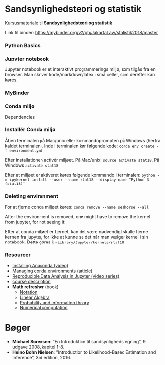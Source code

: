 # Sandsynlighedsteori og statistik
Kursusmateriale til **Sandsynlighedsteori og statistik**

Link til binder: https://mybinder.org/v2/gh/JakartaLaw/statistik2018/master

### Python Basics


### Jupyter notebook

Jupyter notebook er et interaktivt programmerings miljø, som tilgås fra en browser. Man skriver kode/markdown/latex i små celler, som derefter kan køres.

### MyBinder

### Conda miljø

Dependencies

### Installér Conda miljø

Åben terminalen på Mac/unix eller kommandoprompten på Windows (herfra kaldet terminalen). Inde i terminalen kør følgende kode:
`conda env create -f environment.yml`

Efter installationen activér miljøet. På Mac/unix: `source activate stat18`. På Windows `activate stat18`

Efter at miljøet er aktiveret køres følgende kommando i terminalen: `python -m ipykernel install --user --name stat18 --display-name "Python 3 (stat18)"`

### Deleting environment
For at fjerne conda miljøet køres: `conda remove --name seahorse --all`

After the environment is removed, one might have to remove the kernel from jupyter, for not seeing it:

Efter at conda miljøet er fjernet, kan det være nødvendigt skulle fjerne kernen fra jupyter, for ikke at kunne se det når man vælger kernel i sin notebook. Dette gøres i: `~Library/Jupyter/kernels/stat18`

### Resourcer
- [Installing Anaconda (video)](https://www.youtube.com/watch?v=HW29067qVWk&t=19s)
- [Managing conda environments (article)](https://conda.io/docs/user-guide/tasks/manage-environments.html)
- [Reproducible Data Analysis in Jupyter (video series)](https://www.youtube.com/watch?v=_ZEWDGpM-vM&list=PLYCpMb24GpOC704uO9svUrihl-HY1tTJJ)
- [course description](http://kurser.ku.dk/course/a%c3%98kb08019u/2018-2019)
- **Math refresher** (book)
    - [Notation](http://www.deeplearningbook.org/contents/notation.html)
    - [Linear Algebra](http://www.deeplearningbook.org/contents/linear_algebra.html)
    - [Probability and information theory](http://www.deeplearningbook.org/contents/prob.html)
    - [Numerical computation](http://www.deeplearningbook.org/contents/numerical.html)


# Bøger
- **Michael Sørensen**: ”En Introduktion til sandsynlighedsregning”, 9. udgave 2008, kapitel 1-8.
- **Heino Bohn Nielsen**: ”Introduction to Likelihood-Based Estimation and Inference”, 3rd edition, 2016.
